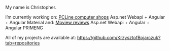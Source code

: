 My name is Christopher.

I’m currently working on:
 [PCLine computer shops](https://github.com/KrzysztofBojarczuk/PCLine-computer-shops) Asp.net Webapi + Angular + Angular Material 
and:
 [Moview reviews](https://github.com/KrzysztofBojarczuk/movie-reviews) Asp.net Webapi + Angular + Angular PRIMENG

All of my projects are available at: https://github.com/KrzysztofBojarczuk?tab=repositories
